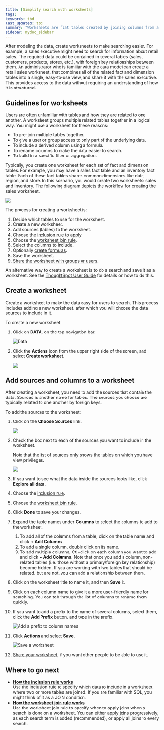```yaml
---
title: [Simplify search with worksheets]
tags:
keywords: tbd
last_updated: tbd
summary: "Worksheets are flat tables created by joining columns from a set of one or more tables or imported datasets. "
sidebar: mydoc_sidebar
---
```


After modeling the data, create worksheets to make searching easier. For example, a sales executive might need to search for information about retail sales. The required data could be contained in several tables (sales, customers, products, stores, etc.), with foreign key relationships between them. An administrator who is familiar with the data model can create a retail sales worksheet, that combines all of the related fact and dimension tables into a single, easy-to-use view, and share it with the sales executive. This provides access to the data without requiring an understanding of how it is structured.

## Guidelines for worksheets

Users are often unfamiliar with tables and how they are related to one another. A worksheet groups multiple related tables together in a logical way.  You might use a worksheet for these reasons:

-   To pre-join multiple tables together.
-   To give a user or group access to only part of the underlying data.
-   To include a derived column using a formula.
-   To rename columns to make the data easier to search.
-   To build in a specific filter or aggregation.


Typically, you create one worksheet for each set of fact and dimension tables. For example, you may have a sales fact table and an inventory fact table. Each of these fact tables shares common dimensions like date, region, and store. In this scenario, you would create two worksheets: sales and inventory. The following diagram depicts the workflow for creating the sales worksheet.

![](/pages/images/workflow_create_worksheet.png)

The process for creating a worksheet is:

1.  Decide which tables to use for the worksheet.
2.  Create a new worksheet.
3.  Add sources (tables) to the worksheet.
4.  Choose the [inclusion rule](about_inclusion_rule.html#) to apply.
5.  Choose the [worksheet join rule](progressive_joins.html#).
6.  Select the columns to include.
7.  Optionally [create formulas](create_formula.html#).
8.  Save the worksheet.
9.  [Share the worksheet with groups or users](../data_security/share_worksheets.html#).

An alternative way to create a worksheet is to do a search and save it as a worksheet. See the [ThoughtSpot User Guide](/pages/end_user_guide/end_user_introduction/introduction.html#) for details on how to do this.

## Create a worksheet

Create a worksheet to make the data easy for users to search. This process includes adding a new worksheet, after which you will choose the data sources to include in it.

To create a new worksheet:

1. Click on **DATA**, on the top navigation bar.

     ![](/pages/images/data_icon.png "Data")

2. Click the **Actions** icon from the upper right side of the screen, and select **Create worksheet**.

    ![](/pages/images/worksheet_create_icon.png)


## Add sources and columns to a worksheet

After creating a worksheet, you need to add the sources that contain the data. Sources is another name for tables. The sources you choose are typically related to one another by foreign keys.

To add the sources to the worksheet:

1.  Click on the **Choose Sources** link.

    ![](/pages/images/worksheet_add_sources_link.png)

2. Check the box next to each of the sources you want to include in the worksheet.

    Note that the list of sources only shows the tables on which you have view privileges.

    ![](/pages/images/worksheet_choose_sources_from_2.5.png)

3. If you want to see what the data inside the sources looks like, click **Explore all data**.
4. Choose the [inclusion rule](about_inclusion_rule.html#).
5. Choose the [worksheet join rule](progressive_joins.html#).
6. Click **Done** to save your changes.
7. Expand the table names under **Columns** to select the columns to add to the worksheet.

    1. To add all of the columns from a table, click on the table name and click **+ Add Columns**.
    2. To add a single column, double click on its name.
    3. To add multiple columns, Ctl+click on each column you want to add and click **+ Add Columns**.
    Note that once you add a column, non-related tables (i.e. those without a primary/foreign key relationship) become hidden. If you are working with two tables that should be related, but are not, you can [add a relationship between them](../data_modeling/about_relationships.html#).

8. Click on the worksheet title to name it, and then **Save** it.
9. Click on each column name to give it a more user-friendly name for searching. You can tab through the list of columns to rename them quickly.
10.  If you want to add a prefix to the name of several columns, select them, click the **Add Prefix** button, and type in the prefix.

     ![](/pages/images/worksheet_add_col_prefix.png "Add a prefix to column names")

11. Click **Actions** and select **Save**.

    ![](/pages/images/action_save_worksheet.png "Save a worksheet")

12.  [Share your worksheet](../data_security/share_worksheets.html#), if you want other people to be able to use it.

## Where to go next

-   **[How the inclusion rule works](/pages/admin/worksheets/about_inclusion_rule.html)**  
Use the inclusion rule to specify which data to include in a worksheet where two or more tables are joined. If you are familiar with SQL, you might think of it as a JOIN condition.
-   **[How the worksheet join rule works](/pages/admin/worksheets/progressive_joins.html)**  
Use the worksheet join rule to specify when to apply joins when a search is done on a worksheet. You can either apply joins progressively, as each search term is added (recommended), or apply all joins to every search.
